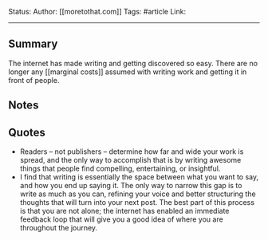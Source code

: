 Status:
Author: [[moretothat.com]]
Tags: #article 
Link:
***
## Summary
The internet has made writing and getting discovered so easy. There are no longer any [[marginal costs]] assumed with writing work and getting it in front of people. 

## Notes

## Quotes
- Readers – not publishers – determine how far and wide your work is spread, and the only way to accomplish that is by writing awesome things that people find compelling, entertaining, or insightful.
- I find that writing is essentially the space between what you want to say, and how you end up saying it. The only way to narrow this gap is to write as much as you can, refining your voice and better structuring the thoughts that will turn into your next post. The best part of this process is that you are not alone; the internet has enabled an immediate feedback loop that will give you a good idea of where you are throughout the journey.